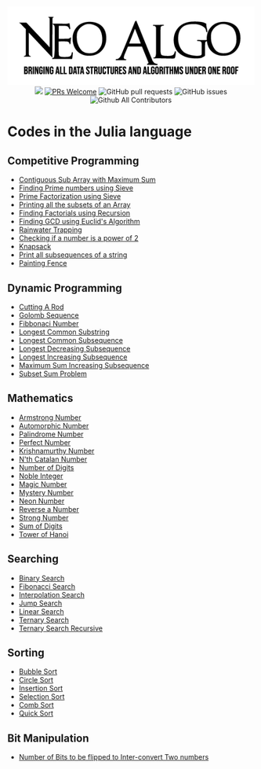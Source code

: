 <p align="center">
    <img src="../img/neo_algo.png"><br>
    <img src="https://img.shields.io/github/license/tesseractcoding/neoalgo?style=flat">
    <a href="http://makeapullrequest.com" target="_blank"><img src="https://img.shields.io/badge/PRs-welcome-brightgreen.svg?style=flat" alt="PRs Welcome"></a>
    <img alt="GitHub pull requests" src="https://img.shields.io/github/issues-pr/tesseractcoding/neoalgo">
    <img alt="GitHub issues" src="https://img.shields.io/github/issues/tesseractcoding/neoalgo">
    <img alt="Github All Contributors" src="https://img.shields.io/github/all-contributors/tesseractcoding/neoalgo">
</p>

# Codes in the Julia language

## Competitive Programming

- [Contiguous Sub Array with Maximum Sum](cp/Maximum_subarray_sum.jl)
- [Finding Prime numbers using Sieve](cp/Sieve_of_Eratosthenes.jl)
- [Prime Factorization using Sieve](cp/Prime_factorization.jl)
- [Printing all the subsets of an Array](cp/subsetsOfArray.jl)
- [Finding Factorials using Recursion](cp/factorials.jl)
- [Finding GCD using Euclid's Algorithm](cp/GCD.jl)
- [Rainwater Trapping](cp/RainwaterTrapping.jl)
- [Checking if a number is a power of 2](cp/isPowerOf2.jl)
- [Knapsack](cp/knapsack.jl)
- [Print all subsequences of a string](cp/subsequence.jl)
- [Painting Fence](cp/painting_fence.jl)

## Dynamic Programming

- [Cutting A Rod](dp/cutting_a_rod.jl)
- [Golomb Sequence](dp/golomb_sequence.jl)
- [Fibbonaci Number](dp/fibonacci.jl)
- [Longest Common Substring](dp/length_longest_common_substring.jl)
- [Longest Common Subsequence](dp/length_longest_common_subsequence.jl)
- [Longest Decreasing Subsequence](dp/length_longest_decreasing_subsequence.jl)
- [Longest Increasing Subsequence](dp/length_longest_increasing_subsequence.jl)
- [Maximum Sum Increasing Subsequence](dp/maximum_sum_increasing_subsequence.jl)
- [Subset Sum Problem](dp/subset_sum.jl)

## Mathematics

- [Armstrong Number](math/armstrong_number.jl)
- [Automorphic Number](math/automorphic_number.jl)
- [Palindrome Number](math/check_palindrome.jl)
- [Perfect Number](math/perfect_number.jl)
- [Krishnamurthy Number](math/krishnamurthy_number.jl)
- [N'th Catalan Number](math/catalan_number.jl)
- [Number of Digits](math/number_of_digits.jl)
- [Noble Integer](math/noble_integer.jl)
- [Magic Number](math/magic_number.jl)
- [Mystery Number](math/mystery_number.jl)
- [Neon Number](math/neon_number.jl)
- [Reverse a Number](math/reverse_number.jl)
- [Strong Number](math/strong_number.jl)
- [Sum of Digits](math/sum_of_digits.jl)
- [Tower of Hanoi](math/towerOfHanoi.jl)

## Searching

- [Binary Search](search/binary_search.jl)
- [Fibonacci Search](search/fibonacci_search.jl)
- [Interpolation Search](search/interpolation_search.jl)
- [Jump Search](search/jump_search.jl)
- [Linear Search](search/linear_search.jl)
- [Ternary Search](search/ternary_search.jl)
- [Ternary Search Recursive](search/ternary_search_recursive.jl)

## Sorting

- [Bubble Sort](sort/bubble_sort.jl)
- [Circle Sort](sort/circle_sort.jl)
- [Insertion Sort](sort/insertion_sort.jl)
- [Selection Sort](sort/selection_sort.jl)
- [Comb Sort](sort/comb_sort.jl)
- [Quick Sort](sort/quick_sort.jl)

## Bit Manipulation

- [Number of Bits to be flipped to Inter-convert Two numbers](Bit--Manipulation/no_of_bits_to_be_flipped_to_inter_convert_two_numbers.jl)
